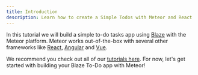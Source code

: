 ```yaml
---
title: Introduction
description: Learn how to create a Simple Todos with Meteor and React
---
```


In this tutorial we will build a simple to-do tasks app using [Blaze](https://guide.meteor.com/blaze.html) with the Meteor platform. Meteor works out-of-the-box with several other frameworks like [React](https://reactjs.org), [Angular](https://guide.meteor.com/angular.html) and [Vue](https://guide.meteor.com/vue.html). 

We recommend you check out all of our [tutorials here](https://www.meteor.com/tutorials). For now, let's get started with building your Blaze To-Do app with Meteor!
